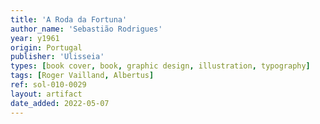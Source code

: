 ```yaml
---
title: 'A Roda da Fortuna'
author_name: 'Sebastião Rodrigues'
year: y1961
origin: Portugal
publisher: 'Ulisseia'
types: [book cover, book, graphic design, illustration, typography]
tags: [Roger Vailland, Albertus]
ref: sol-010-0029
layout: artifact
date_added: 2022-05-07
---
```

